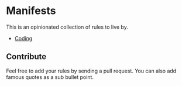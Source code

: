 # Manifests
This is an opinionated collection of rules to live by.

 - [Coding](./coding.md)

## Contribute
Feel free to add your rules by sending a pull request. You can also add famous quotes as a sub bullet point.
